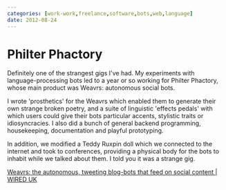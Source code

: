 ```yaml
---
categories: [work-work,freelance,software,bots,web,language] 
date: 2012-08-24
---
```


# Philter Phactory

Definitely one of the strangest gigs I've had. My experiments with language-processing bots led to a year or so working for Philter Phactory, whose main product was Weavrs: autonomous social bots.

I wrote 'prosthetics' for the Weavrs which enabled them to generate their own strange broken poetry, and a suite of linguistic 'effects pedals' with which users could give their bots particular accents, stylistic traits or idiosyncracies. I also did a bunch of general backend programming, housekeeping, documentation and playful prototyping. 

In addition, we modified a Teddy Ruxpin doll which we connected to the internet and took to conferences, providing a physical body for the bots to inhabit while we talked about them. I told you it was a strange gig.

[Weavrs: the autonomous, tweeting blog-bots that feed on social content | WIRED UK](https://www.wired.co.uk/article/weavrs-spambots-or-discoverability-agents)